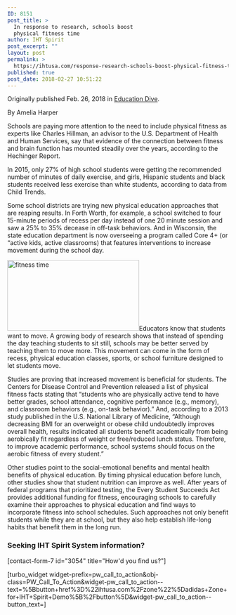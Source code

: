 ```yaml
---
ID: 8151
post_title: >
  In response to research, schools boost
  physical fitness time
author: IHT Spirit
post_excerpt: ""
layout: post
permalink: >
  https://ihtusa.com/response-research-schools-boost-physical-fitness-time/
published: true
post_date: 2018-02-27 10:51:22
---
```

Originally published Feb. 26, 2018 in <a href="https://www.educationdive.com/news/in-response-to-research-schools-boost-physical-fitness-time/517817/" target="_blank" rel="nofollow noopener">Education Dive</a>.

By Amelia Harper

Schools are paying more attention to the need to include physical fitness as experts like Charles Hillman, an advisor to the U.S. Department of Health and Human Services, say that evidence of the connection between fitness and brain function has mounted steadily over the years, according to the Hechinger Report.

In 2015, only 27% of high school students were getting the recommended number of minutes of daily exercise, and girls, Hispanic students and black students received less exercise than white students, according to data from Child Trends.

Some school districts are trying new physical education approaches that are reaping results. In Forth Worth, for example, a school switched to four 15-minute periods of recess per day instead of one 20 minute session and saw a 25% to 35% decease in off-task behaviors. And in Wisconsin, the state education department is now overseeing a program called Core 4+ (or “active kids, active classrooms) that features interventions to increase movement during the school day.

<!--more--><a href="https://ihtusa.com/wp-content/uploads/2018/02/67c83a9bc599a518aaa7fe76210e14eb.jpg"><img class="alignleft wp-image-8154 size-medium" src="https://ihtusa.com/wp-content/uploads/2018/02/67c83a9bc599a518aaa7fe76210e14eb-300x161.jpg" alt="fitness time" width="300" height="161" /></a>Educators know that students want to move. A growing body of research shows that instead of spending the day teaching students to sit still, schools may be better served by teaching them to move more. This movement can come in the form of recess, physical education classes, sports, or school furniture designed to let students move.

Studies are proving that increased movement is beneficial for students. The Centers for Disease Control and Prevention released a list of physical fitness facts stating that “students who are physically active tend to have better grades, school attendance, cognitive performance (e.g., memory), and classroom behaviors (e.g., on-task behavior).” And, according to a 2013 study published in the U.S. National Library of Medicine, “Although decreasing BMI for an overweight or obese child undoubtedly improves overall health, results indicated all students benefit academically from being aerobically fit regardless of weight or free/reduced lunch status. Therefore, to improve academic performance, school systems should focus on the aerobic fitness of every student.”

Other studies point to the social-emotional benefits and mental health benefits of physical education. By timing physical education before lunch, other studies show that student nutrition can improve as well. After years of federal programs that prioritized testing, the Every Student Succeeds Act provides additional funding for fitness, encouraging schools to carefully examine their approaches to physical education and find ways to incorporate fitness into school schedules. Such approaches not only benefit students while they are at school, but they also help establish life-long habits that benefit them in the long run.
<h3 class="article-newsletter-signup">Seeking IHT Spirit System information?</h3>
<p class="article-newsletter-signup">[contact-form-7 id="3054" title="How'd you find us?"]</p>
[turbo_widget widget-prefix=pw_call_to_action&obj-class=PW_Call_To_Action&widget-pw_call_to_action--text=%5Bbutton+href%3D%22ihtusa.com%2Fzone%22%5Dadidas+Zone+for+IHT+Spirit+Demo%5B%2Fbutton%5D&widget-pw_call_to_action--button_text=]